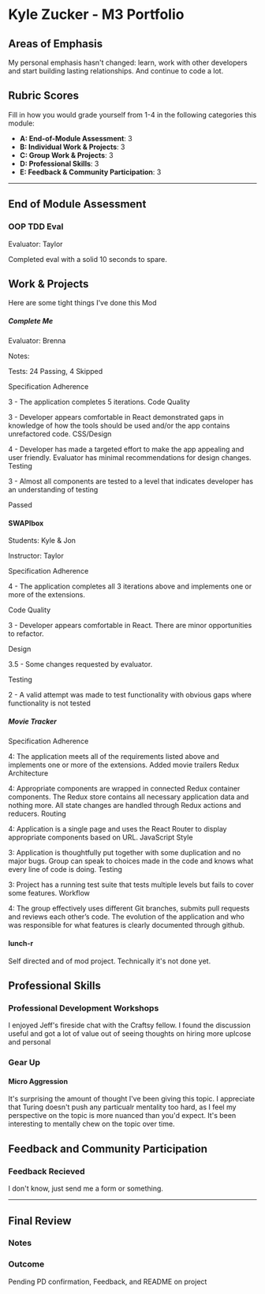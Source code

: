 # Kyle Zucker - M3 Portfolio

## Areas of Emphasis

My personal emphasis hasn't changed: learn, work with other developers and start building lasting relationships. And continue to code a lot. 

## Rubric Scores

Fill in how you would grade yourself from 1-4 in the following categories this module:

* **A: End-of-Module Assessment**: 3
* **B: Individual Work & Projects**: 3
* **C: Group Work & Projects**: 3
* **D: Professional Skills**: 3
* **E: Feedback & Community Participation**: 3

-----------------------

## End of Module Assessment

### OOP TDD Eval
Evaluator: Taylor

Completed eval with a solid 10 seconds to spare.

## Work & Projects

Here are some tight things I've done this Mod

##### Complete Me

Evaluator: Brenna

Notes:

Tests: 24 Passing, 4 Skipped

Specification Adherence

3 - The application completes 5 iterations.
Code Quality

3 - Developer appears comfortable in React demonstrated gaps in knowledge of how the tools should be used and/or the app contains unrefactored code.
CSS/Design

4 - Developer has made a targeted effort to make the app appealing and user friendly. Evaluator has minimal recommendations for design changes.
Testing

3 - Almost all components are tested to a level that indicates developer has an understanding of testing

Passed

#### SWAPIbox

Students: Kyle & Jon

Instructor: Taylor

Specification Adherence

4 - The application completes all 3 iterations above and implements one or more of the extensions.

Code Quality

3 - Developer appears comfortable in React. There are minor opportunities to refactor.

Design

3.5 - Some changes requested by evaluator.

Testing

2 - A valid attempt was made to test functionality with obvious gaps where functionality is not tested


##### Movie Tracker

Specification Adherence

4: The application meets all of the requirements listed above and implements one or more of the extensions.
Added movie trailers
Redux Architecture

4: Appropriate components are wrapped in connected Redux container components. The Redux store contains all necessary application data and nothing more. All state changes are handled through Redux actions and reducers.
Routing

4: Application is a single page and uses the React Router to display appropriate components based on URL.
JavaScript Style

3: Application is thoughtfully put together with some duplication and no major bugs. Group can speak to choices made in the code and knows what every line of code is doing.
Testing

3: Project has a running test suite that tests multiple levels but fails to cover some features.
Workflow

4: The group effectively uses different Git branches, submits pull requests and reviews each other’s code. The evolution of the application and who was responsible for what features is clearly documented through github.


#### lunch-r

Self directed and of mod project. Technically it's not done yet. 


## Professional Skills


### Professional Development Workshops

I enjoyed Jeff's fireside chat with the Craftsy fellow. I found the discussion useful and got a lot of value out of seeing  thoughts on hiring more uplcose and personal

### Gear Up
#### Micro Aggression 

It's surprising the amount of thought I've been giving this topic. I appreciate that Turing doesn't push any particualr mentality too hard, as I feel my perspective on the topic is more nuanced than you'd expect. It's been interesting to mentally chew on the topic over time.  


## Feedback and Community Participation

### Feedback Recieved

I don't know, just send me a form or something. 

------------------

## Final Review

### Notes

### Outcome

Pending PD confirmation, Feedback, and README on project
